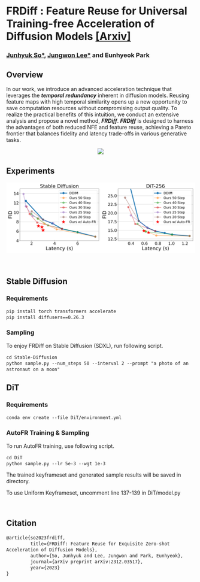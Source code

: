 # FRDiff : Feature Reuse for Universal Training-free Acceleration of Diffusion Models [[Arxiv]](https://arxiv.org/abs/2312.03517)
### [Junhyuk So*](https://github.com/junhyukso), [Jungwon Lee*](https://github.com/Jungwon-Lee) and Eunhyeok Park


## Overview 
In our work, we introduce an advanced acceleration technique that leverages the ___temporal redundancy___ inherent in diffusion models. Reusing feature maps with high temporal similarity opens up a new opportunity to save computation resources without compromising output quality. To realize the practical benefits of this intuition, we conduct an extensive analysis and propose a novel method, ___FRDiff___. ___FRDiff___ is designed to harness the advantages of both reduced NFE and feature reuse, achieving a Pareto frontier that balances fidelity and latency trade-offs in various generative tasks. 

<p align="center">
<img src=assets/main.png />
</p>


## Experiments
<p align="center">
<img src=assets/result.png />
</p>

<br/>

## Stable Diffusion

### Requirements
```
pip install torch transformers accelerate
pip install diffusers==0.26.3
```

### Sampling
To enjoy FRDiff on Stable Diffusion (SDXL), run following script.
```
cd Stable-Diffusion
python sample.py --num_steps 50 --interval 2 --prompt "a photo of an astronaut on a moon"
```

## DiT

### Requirements
```
conda env create --file DiT/environment.yml
```

### AutoFR Training & Sampling
To run AutoFR training, use following script.
```
cd DiT
python sample.py --lr 5e-3 --wgt 1e-3
```

The trained keyframeset and generated sample results will be saved in directory.  

To use Uniform Keyframeset, uncomment line 137-139 in DiT/model.py

<br/>
       
## Citation
```
@article{so2023frdiff,
         title={FRDiff: Feature Reuse for Exquisite Zero-shot Acceleration of Diffusion Models},
         author={So, Junhyuk and Lee, Jungwon and Park, Eunhyeok},
         journal={arXiv preprint arXiv:2312.03517},
         year={2023}
}
```
